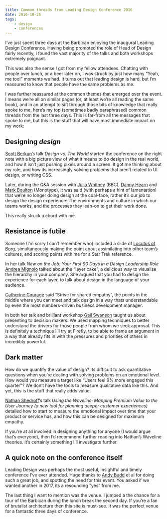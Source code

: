 ```yaml
---
title: Common threads from Leading Design Conference 2016
date: 2016-10-26
tags:
    - design
    - conferences
---
```


I’ve just spent three days at the Barbican enjoying the inaugural Leading Design Conference. Having being promoted the role of Head of Design fairly recently, I found the vast majority of the talks and both workshops extremely poignant.

This was also the sense I got from my fellow attendees. Chatting with people over lunch, or a beer later on, I was struck by just how many “Yeah, me too!” moments we had. It turns out that leading design is hard, but I’m reassured to know that people have the same problems as me. 

I was further reassured at the common themes that emerged over the event. I means we’re all on similar pages (or, at least we’re all reading the same book), and in an attempt to sift through those bits of knowledge that really spoke to me, here’s my top (sometimes badly paraphrased) common threads from the last three days. This is far-from all the messages that spoke to me, but this is the stuff that will have most immediate impact on my work:

## Designing _design_

[Scott Berkun](http://scottberkun.com/)’s talk _Design vs. The World_ started the conference on the right note with a big picture view of what it means to do design in the real world, and how it isn’t just pushing pixels around a screen. It got me thinking about my role, and how its increasingly solving problems that aren’t related to UI design, or writing CSS.

Later, during the Q&A session with [Julia Whitney](http://www.bbc.co.uk/aboutthebbc/insidethebbc/managementstructure/biographies/whitney_julia/) (BBC), [Danny Hearn](http://www.dannyhearn.me/) and [Mark Boulton](https://www.markboulton.co.uk/) (Monotype), it was said (with perhaps a hint of lamentation) that we’re no longer doing design at the coal-face, rather it’s our job to design the design experience: The environments and culture in which our teams works, and the processes they lean-on to get their work done. 

This really struck a chord with me. 

## Resistance is futile

Someone (I’m sorry I can’t remember who) included a slide of [Locutus of Borg](https://en.wikipedia.org/wiki/Borg_(Star_Trek)), simultaneously making the point about assimilating into other team’s cultures, and scoring points with me for a Star Trek reference.

In her talk _New on the Job: Your First 90 Days in a Design Leadership Role_ [Andrea Mignolo](http://pnts.us/) talked about the “layer cake”, a delicious way to visualise the hierarchy in your company. She argued that you had to design the experience for each layer, to talk about design in the language of your audience.

[Catherine Courage](https://twitter.com/@ccourage) said “Strive for shared empathy”, the points in the middle where you can meet and talk design in a way thats understandable by even the most numbers-driven business development manager.

In both her talk and brilliant workshop [Gail Swanson](http://www.practicallyux.com/) taught us about presenting to decision makers. We used mapping techniques to better understand the drivers for those people from whom we seek approval. This is definitely a technique I’ll try at Firefly, to be able to frame an argument in a way that already fits in with the pressures and  priorities of others in incredibly powerful.

## Dark matter

How do we quantify the value of design? Its difficult to ask quantitative questions when you’re dealing with solving problems on an emotional level. How would you measure a target like “Users feel 9% more engaged this quarter”? We don’t have the tools to measure qualitative data like this. And yet, this is the stuff that really adds value. 

[Nathan Shedroff](http://nathan.com/)’s talk _Using the Waveline: Mapping Premium Value to the User Journey (a new tool for planning deeper customer experiences)_ detailed how to start to measure the emotional impact over time that your product or service has, and how this can be designed for maximum empathy. 

If you’re at all involved in designing anything for anyone (I would argue that’s everyone), then I’d recommend further reading into Nathan’s Waveline theories. It’s certainly something I’ll investigate further.

## A quick note on the conference itself

Leading Design was perhaps the most useful, insightful and timely conference I’ve ever attended. Huge thanks to [Andy Budd](http://clearleft.com/is/andy-budd) et al for doing such a great job, and spotting the need for this event. You asked if we wanted another in 2017, its a resounding “yes” from me.

The last thing I want to mention was the venue. I jumped a the chance for a tour of the Barbican during the lunch break the second day. If you’re a fan of brutalist architecture then this site is must-see. It was the perfect venue for a fantastic three days of conference.


  

